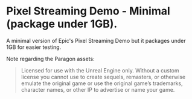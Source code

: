 # Pixel Streaming Demo - Minimal (package under 1GB).
A minimal version of Epic's Pixel Streaming Demo but it packages under 1GB for easier testing.

Note regarding the Paragon assets:

> Licensed for use with the Unreal Engine only. Without a custom license you cannot use to create sequels, remasters, or otherwise emulate the original game or use the original game’s trademarks, character names, or other IP to advertise or name your game.
